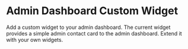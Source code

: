 # Admin Dashboard Custom Widget
Add a custom widget to your admin dashboard. The current widget provides a simple admin contact card to the admin dashboard. Extend it with your own widgets.